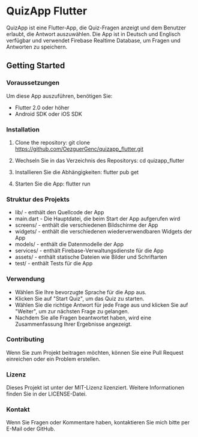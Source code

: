 # QuizApp Flutter
QuizApp ist eine Flutter-App, die Quiz-Fragen anzeigt und dem Benutzer erlaubt, die Antwort auszuwählen. Die App ist in Deutsch und Englisch verfügbar und verwendet Firebase Realtime Database, um Fragen und Antworten zu speichern.

## Getting Started
### Voraussetzungen
Um diese App auszuführen, benötigen Sie:

- Flutter 2.0 oder höher
- Android SDK oder iOS SDK

### Installation
1. Clone the repository: git clone https://github.com/OezguerGenc/quizapp_flutter.git

2. Wechseln Sie in das Verzeichnis des Repositorys: cd quizapp_flutter

3. Installieren Sie die Abhängigkeiten: flutter pub get

4. Starten Sie die App: flutter run

### Struktur des Projekts
- lib/ - enthält den Quellcode der App
- main.dart - Die Hauptdatei, die beim Start der App aufgerufen wird
- screens/ - enthält die verschiedenen Bildschirme der App
- widgets/ - enthält die verschiedenen wiederverwendbaren Widgets der App
- models/ - enthält die Datenmodelle der App
- services/ - enthält Firebase-Verwaltungsdienste für die App
- assets/ - enthält statische Dateien wie Bilder und Schriftarten
- test/ - enthält Tests für die App

### Verwendung
- Wählen Sie Ihre bevorzugte Sprache für die App aus.
- Klicken Sie auf "Start Quiz", um das Quiz zu starten.
- Wählen Sie die richtige Antwort für jede Frage aus und klicken Sie auf "Weiter", um zur nächsten Frage zu gelangen.
- Nachdem Sie alle Fragen beantwortet haben, wird eine Zusammenfassung Ihrer Ergebnisse angezeigt.

### Contributing
Wenn Sie zum Projekt beitragen möchten, können Sie eine Pull Request einreichen oder ein Problem erstellen.

### Lizenz
Dieses Projekt ist unter der MIT-Lizenz lizenziert. Weitere Informationen finden Sie in der LICENSE-Datei.

### Kontakt
Wenn Sie Fragen oder Kommentare haben, kontaktieren Sie mich bitte per E-Mail oder GitHub.
